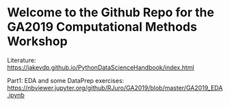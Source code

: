 # Welcome to the Github Repo for the GA2019 Computational Methods Workshop

Literature:
https://jakevdp.github.io/PythonDataScienceHandbook/index.html

Part1: EDA and some DataPrep exercises:
https://nbviewer.jupyter.org/github/RJuro/GA2019/blob/master/GA2019_EDA.ipynb
